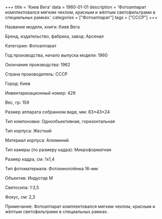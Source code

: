 +++
title = 'Киев Вега'
data = 1960-01-01
description = 'Фотоаппарат комплектовался мягким чехлом, красным и жёлтым светофильтрами в специальных рамках.'
categories = ["Фотоаппарат"]
tags = ["СССР"]
+++

Название модели, книги: Киев Вега

Бренд, издательство, фабрика, завод: Арсенал

Категория: Фотоаппарат

Год производства, начало выпуска модели: 1960

Окончание производства: 1962

Страна производитель: СССР

Город: Киев

Инвентаризационный номер: 429

Вес, гр: 159

Размер аппарата  собранном виде, мм: 83×43×24

Тип компоновки: Однообъективная, горизонтальная

Тип корпуса: Жесткий

Материал корпуса: Алюминий

Тип камеры (по размеру кадра): Микроформатная

Размер кадра, см: 1х1,4

Тип фотоматериала: Фотокиноплёнка 16-мм

Объектив: Индустар М

Светосила: 1:3,5

Фокус, см: 2,3

Примечание: Фотоаппарат комплектовался мягким чехлом, красным и жёлтым светофильтрами в специальных рамках.

